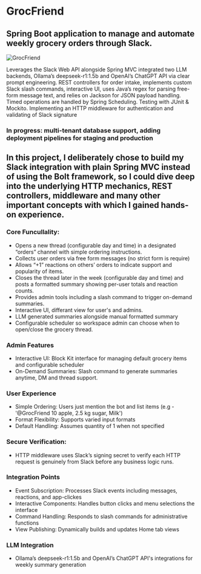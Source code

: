 # GrocFriend
## Spring Boot application to manage and automate weekly grocery orders through Slack.
![GrocFriend](https://github.com/user-attachments/assets/940dce17-7b59-4ded-b9af-60a8b8661b5f)


Leverages the Slack Web API alongside Spring MVC
integrated two LLM backends, Ollama’s deepseek-r1:1.5b and OpenAI’s ChatGPT API via clear prompt engineering.
REST controllers for order intake, implements custom Slack slash commands,
interactive UI, uses Java’s regex for
parsing free-form message text, and relies on Jackson
for JSON payload handling. Timed operations are
handled by Spring Scheduling. Testing with JUnit & Mockito.
Implementing an HTTP middleware for authentication and validating of Slack signature 
### In progress: multi-tenant database support, adding deployment pipelines for staging and production


## In this project, I deliberately chose to build my Slack integration with plain Spring MVC instead of using the Bolt framework, so I could dive deep into the underlying HTTP mechanics, REST controllers, middleware and many other important concepts with which I gained hands-on experience.

### Core Funcullality: 
- Opens a new thread (configurable day and time) in a designated “orders” channel with simple ordering instructions.
- Collects user orders via free form messages (no strict form is require)
- Allows “+1” reactions on others’ orders to indicate support and popularity of items.
- Closes the thread later in the week (configurable day and time) and posts a formatted summary showing per-user totals and reaction counts.
- Provides admin tools including a slash command to trigger on-demand summaries.
- Interactive UI, differant view for user's and admins.
- LLM generated summaries alongside manual formatted summary
- Configurable scheduler so workspace admin can choose when to open/close the grocery thread.

### Admin Features
- Interactive UI: Block Kit interface for managing default grocery items and configurable scheduler
- On-Demand Summaries: Slash command to generate summaries anytime, DM and thread support.


### User Experience
- Simple Ordering: Users just mention the bot and list items (e.g - '@GrocFriend 10 apple, 2.5 kg sugar, Milk') 
- Format Flexibility: Supports varied input formats 
- Default Handling: Assumes quantity of 1 when not specified

### Secure Verification:
- HTTP middleware uses Slack’s signing secret to verify each HTTP request is genuinely from Slack before any business logic runs.

### Integration Points
- Event Subscription: Processes Slack events including messages, reactions, and app-clickes
- Interactive Components: Handles button clicks and menu selections the interface
- Command Handling: Responds to slash commands for administrative functions
- View Publishing: Dynamically builds and updates Home tab views

 ### LLM Integration 
 - Ollama’s deepseek-r1:1.5b and OpenAI’s ChatGPT API's integrations for weekly summary generation










   
